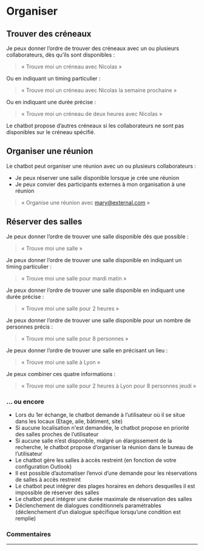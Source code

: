 # Organiser

## Trouver des créneaux

Je peux donner l’ordre de trouver des créneaux avec un ou plusieurs collaborateurs, dès qu’ils sont disponibles :

>« Trouve moi un créneau avec Nicolas »

Ou en indiquant un timing particulier :

>« Trouve moi un créneau avec Nicolas la semaine prochaine »

Ou en indiquant une durée précise :


>« Trouve moi un créneau de deux heures avec Nicolas »


Le chatbot propose d’autres créneaux si les collaborateurs ne sont pas disponibles sur le créneau spécifié.


## Organiser une réunion

Le chatbot peut organiser une réunion avec un ou plusieurs collaborateurs :

* Je peux réserver une salle disponible lorsque je crée une réunion
* Je peux convier des participants externes à mon organisation à une réunion

>« Organise une réunion avec mary@external.com »

## Réserver des salles

Je peux donner l’ordre de trouver une salle disponible dès que possible :

>« Trouve moi une salle »

Je peux donner l’ordre de trouver une salle disponible en indiquant un timing particulier :

>« Trouve moi une salle pour mardi matin »

Je peux donner l’ordre de trouver une salle disponible en indiquant une durée précise :

>« Trouve moi une salle pour 2 heures »

Je peux donner l’ordre de trouver une salle disponible pour un nombre de personnes précis :

>« Trouve moi une salle pour 8 personnes »

Je peux donner l’ordre de trouver une salle en précisant un lieu :

>« Trouve moi une salle à Lyon »

Je peux combiner ces quatre informations :

>« Trouve moi une salle pour 2 heures à Lyon pour 8 personnes jeudi »


### ... ou encore

* Lors du 1er échange, le chatbot demande à l’utilisateur où il se situe dans les locaux (Etage, aile, bâtiment, site)
* Si aucune localisation n'est demandée, le chatbot propose en priorité des salles proches de l’utilisateur
* Si aucune salle n’est disponible, malgré un élargissement de la recherche, le chatbot propose d’organiser la réunion dans le bureau de l’utilisateur
* Le chatbot gère les salles à accès restreint (en fonction de votre configuration Outlook)
* Il est possible d’automatiser l’envoi d’une demande pour les réservations de salles à accès restreint
* Le chatbot peut intégrer des plages horaires en dehors desquelles il est impossible de réserver des salles
* Le chatbot peut intégrer une durée maximale de réservation des salles
* Déclenchement de dialogues conditionnels paramétrables (déclenchement d’un dialogue spécifique lorsqu’une condition est remplie)



### Commentaires
---

<Commentaire />
